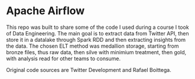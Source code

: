 # Apache Airflow

This repo was built to share some of the code I used during a course I took of Data Engineering.
The main goal is to extract data from Twitter API, then store it in a datalake through Spark RDD and then extracting insights from the data.
The chosen ELT method was medallion storage, starting from bronze files, thus raw data, then silve with minimium treatment, then gold, with analysis read for other teams to consume.

Original code sources are Twitter Development and Rafael Boittega.
